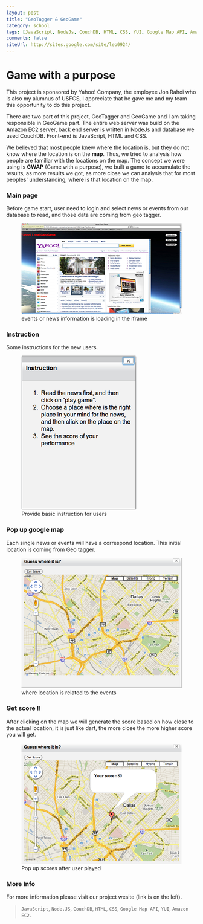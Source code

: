 ```yaml
---
layout: post
title: "GeoTagger & GeoGame"
category: school
tags: [JavaScript, NodeJs, CouchDB, HTML, CSS, YUI, Google Map API, Amazon EC2, School Project]
comments: false
siteUrl: http://sites.google.com/site/leo0924/
---
```


# Game with a purpose

This project is sponsored by Yahoo! Company, the employee Jon Rahoi who is also my alumnus of USFCS, I appreciate that he gave me and my team this opportunity to do this project.

There are two part of this project, GeoTagger and GeoGame and I am taking responsible in GeoGame part. The entire web server was build on the Amazon EC2 server, back end server is written in NodeJs and database we used CouchDB. Front-end is JavaScript, HTML and CSS.

We believed that most people knew where the location is, but they do not know where the location is on the **map**. Thus, we tried to analysis how people are familiar with the locations on the map. The concept we were using is **GWAP** (Game with a purpose), we built a game to accumulate the results, as more results we got, as more close we can analysis that for most peoples' understanding, where is that location on the map.

### Main page

Before game start, user need to login and select news or events from our database to read, and those data are coming from geo tagger.

<figure>
  <a href="/images/geo-4.jpg"><img src="/images/geo-4.jpg"></a>
  <figcaption>events or news information is loading in the iframe</figcaption>
</figure>

### Instruction

Some instructions for the new users.

<figure>
  <a href="/images/geo-1.jpg"><img src="/images/geo-1.jpg"></a>
  <figcaption>Provide basic instruction for users</figcaption>
</figure>

### Pop up google map

Each single news or events will have a correspond location. This initial location is coming from Geo tagger.

<figure>
  <a href="/images/geo-2.jpg"><img src="/images/geo-2.jpg"></a>
  <figcaption>where location is related to the events</figcaption>
</figure>

### Get score !!

After clicking on the map we will generate the score based on how close to the actual location, it is just like dart, the more close the more higher score you will get.

<figure>
  <a href="/images/geo-3.jpg"><img src="/images/geo-3.jpg"></a>
  <figcaption>Pop up scores after user played</figcaption>
</figure>

### More Info

For more information please visit our project wesite (link is on the left).

> `JavaScript`, `Node.JS`, `CouchDB`, `HTML`, `CSS`, `Google Map API`, `YUI`, `Amazon EC2`.